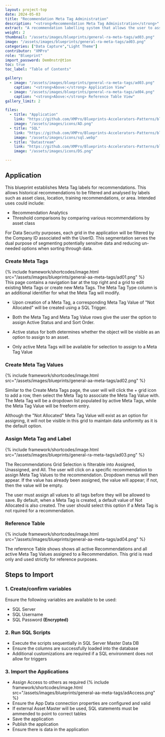 ```yaml
---
layout: project-top
date: 2024-05-03
title: "Recommendation Meta Tag Administration"
description: "<strong>Recommendation Meta Tag Administration</strong>"
extract: "A recommendation labelling system that allows the user to assign additional attributes to existing recommendations that aid in data analysis methods."
weight: 2
thumbnail: "/assets/images/blueprints/general-ra-meta-tags/ad03.png"
image: "/assets/images/blueprints/general-ra-meta-tags/ad03.png"
categories: ["Data Capture","Light Theme"]
contributor: "XMPro"
role: "Blueprint"
import_password: Dem0nstr@t1on
toc: true
toc_label: "Table of Contents"

gallery:
  - image: "/assets/images/blueprints/general-ra-meta-tags/ad03.png"
    caption: "<strong>Above:</strong> Application View"
  - image: "/assets/images/blueprints/general-ra-meta-tags/ad04.png"
    caption: "<strong>Above:</strong> Reference Table View"
gallery_limit: 2

files:
  - title: "Application"
    link: "https://github.com/XMPro/Blueprints-Accelerators-Patterns/blob/master/blueprints/general-ra-meta-tags/application"
    image: "/assets/images/icons/AD.png"
  - title: "SQL"
    link: "https://github.com/XMPro/Blueprints-Accelerators-Patterns/blob/master/blueprints/general-ra-meta-tags/sql"
    image: "/assets/images/icons/sql.webp"
  - title: "Datastream"
    link: "https://github.com/XMPro/Blueprints-Accelerators-Patterns/blob/master/blueprints/general-ra-meta-tags/datastream"
    image: "/assets/images/icons/DS.png"

---
```


## Application

This blueprint establishes Meta Tag labels for recommendations. This allows historical recommendations to be filtered and analysed by labels such as asset class, location, training recommendations, or area. Intended uses could include:

- Recommendation Analytics
- Threshold comparisons by comparing various recommendations by asset class

For Data Security purposes, each grid in the application will be filtered by the Company ID associated with the UserID. This segmentation serves the dual purpose of segmenting potentially sensitve data and reducing un-needed options when sorting through data.


### Create Meta Tags

<div class="inline_image">{% include framework/shortcodes/image.html src="/assets/images/blueprints/general-aa-meta-tags/ad01.png" %}</div>
This page contains a navigation bar at the top right and a grid to edit existing Meta Tags or create new Meta Tags. The Meta Tag Type column is an additional identifier for what the Meta Tag will modify.

- Upon creation of a Meta Tag, a corresponding Meta Tag Value of "Not Allocated" will be created using a SQL Trigger. 

- Both the Meta Tag and Meta Tag Value rows give the user the option to assign Active Status and and Sort Order. 

- Active status for both determines whether the object will be visible as an option to assign to an asset. 

- Only active Meta Tags will be available for selection to assign to a Meta Tag Value

### Create Meta Tag Values
<div class="inline_image"  >{% include framework/shortcodes/image.html src="/assets/images/blueprints/general-aa-meta-tags/ad02.png" %}</div>

Similar to the Create Meta Tags page, the user will will click the + grid icon to add a row, then select the Meta Tag to associate the Meta Tag Value with. The Meta Tag will be a dropdown list populated by active Meta Tags, while the Meta Tag Value will be freeform entry. 

Although the "Not Allocated" Meta Tag Value will exist as an option for assigning, it will not be visible in this grid to maintain data uniformity as it is the default option. 

### Assign Meta Tag and Label
<div class="inline_image">{% include framework/shortcodes/image.html src="/assets/images/blueprints/general-ra-meta-tags/ad03.png" %}</div>

The Recommendations Grid Selection is filterable into Assigned, Unassigned, and All. The user will click on a specific recommendation to assign Meta Tag Values to the recommendation. Dropdown menus will then appear. If the value has already been assigned, the value will appear; if not, then the value will be empty.

The user must assign all values to all tags before they will be allowed to save. By default, when a Meta Tag is created, a default value of Not Allocated is also created. The user should select this option if a Meta Tag is not rquired for a recommendation.

### Reference Table
<div class="inline_image">{% include framework/shortcodes/image.html src="/assets/images/blueprints/general-aa-meta-tags/ad04.png" %}</div>

The reference Table shows shows all active Recommendations and all active Meta Tag Values assigned to a Recommendation. This grid is read only and used strictly for reference purposes. 
 
## Steps to Import

### 1. Create/confirm variables
Ensure the following variables are available to be used:

- SQL Server
- SQL Username
- SQL Password <strong>(Encrypted)</strong>

### 2. Run SQL Scripts
- Execute the scripts sequentially in SQL Server Master Data DB
- Ensure the columns are successfully loaded into the database 
- Additional customizations are required if a SQL environment does not allow for triggers

### 3. Import the Applications

- Assign Access to others as required
  {% include framework/shortcodes/image.html src="/assets/images/blueprints/general-aa-meta-tags/adAccess.png" %}
- Ensure the App Data connection properties are configured and valid
- If external Asset Master will be used, SQL statements must be ammended to point to correct tables
- Save the application
- Publish the application
- Ensure there is data in the application
